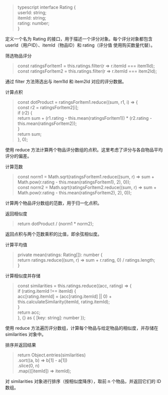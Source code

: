 > typescript
interface Rating {  
userId: string;  
itemId: string;  
rating: number;  
}

定义一个名为 Rating 的接口，用于描述一个评分对象。每个评分对象都包含 userId（用户ID）、itemId（物品ID）和 rating（评分值 使用购买数量代替）。

筛选物品评分
>const ratingsForItem1 = this.ratings.filter(r => r.itemId === item1Id);  
const ratingsForItem2 = this.ratings.filter(r => r.itemId === item2Id);

通过 filter 方法筛选出与 item1Id 和 item2Id 对应的评分数据。

计算点积
>const dotProduct = ratingsForItem1.reduce((sum, r1, i) => {  
const r2 = ratingsForItem2[i];  
if (r2) {  
return sum + (r1.rating - this.mean(ratingsForItem1)) * (r2.rating - this.mean(ratingsForItem2));  
}  
return sum;  
}, 0);

使用 reduce 方法计算两个物品评分数组的点积。这里考虑了评分与各自物品平均评分的偏差。

计算范数
>const norm1 = Math.sqrt(ratingsForItem1.reduce((sum, r) => sum + Math.pow(r.rating - this.mean(ratingsForItem1), 2), 0));  
const norm2 = Math.sqrt(ratingsForItem2.reduce((sum, r) => sum + Math.pow(r.rating - this.mean(ratingsForItem2), 2), 0));

计算两个物品评分数组的范数，用于归一化点积。

返回相似度
>return dotProduct / (norm1 * norm2);

返回点积与两个范数乘积的比值，即余弦相似度。

计算平均值
>private mean(ratings: Rating[]): number {  
return ratings.reduce((sum, r) => sum + r.rating, 0) / ratings.length;  
}

计算相似度并存储
>const similarities = this.ratings.reduce((acc, rating) => {  
if (rating.itemId !== itemId) {  
acc[rating.itemId] = (acc[rating.itemId] || 0) + this.calculateSimilarity(itemId, rating.itemId);  
}  
return acc;  
}, {} as { [key: string]: number });

使用 reduce 方法遍历评分数组，计算每个物品与给定物品的相似度，并存储在 similarities 对象中。

排序并返回结果
>return Object.entries(similarities)  
.sort((a, b) => b[1] - a[1])  
.slice(0, n)  
.map(([itemId]) => itemId);

对 similarities 对象进行排序（按相似度降序），取前 n 个物品，并返回它们的 ID 数组。
